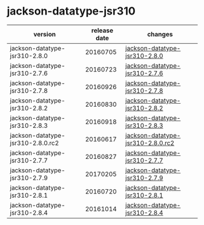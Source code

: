 # jackson-datatype-jsr310

|              version              | release date |                                       changes                                        |
|-----------------------------------|--------------|--------------------------------------------------------------------------------------|
| jackson-datatype-jsr310-2.8.0     | 20160705     | [jackson-datatype-jsr310-2.8.0](./jackson-datatype-jsr310-2.8.0-20160705.md)         |
| jackson-datatype-jsr310-2.7.6     | 20160723     | [jackson-datatype-jsr310-2.7.6](./jackson-datatype-jsr310-2.7.6-20160723.md)         |
| jackson-datatype-jsr310-2.7.8     | 20160926     | [jackson-datatype-jsr310-2.7.8](./jackson-datatype-jsr310-2.7.8-20160926.md)         |
| jackson-datatype-jsr310-2.8.2     | 20160830     | [jackson-datatype-jsr310-2.8.2](./jackson-datatype-jsr310-2.8.2-20160830.md)         |
| jackson-datatype-jsr310-2.8.3     | 20160918     | [jackson-datatype-jsr310-2.8.3](./jackson-datatype-jsr310-2.8.3-20160918.md)         |
| jackson-datatype-jsr310-2.8.0.rc2 | 20160617     | [jackson-datatype-jsr310-2.8.0.rc2](./jackson-datatype-jsr310-2.8.0.rc2-20160617.md) |
| jackson-datatype-jsr310-2.7.7     | 20160827     | [jackson-datatype-jsr310-2.7.7](./jackson-datatype-jsr310-2.7.7-20160827.md)         |
| jackson-datatype-jsr310-2.7.9     | 20170205     | [jackson-datatype-jsr310-2.7.9](./jackson-datatype-jsr310-2.7.9-20170205.md)         |
| jackson-datatype-jsr310-2.8.1     | 20160720     | [jackson-datatype-jsr310-2.8.1](./jackson-datatype-jsr310-2.8.1-20160720.md)         |
| jackson-datatype-jsr310-2.8.4     | 20161014     | [jackson-datatype-jsr310-2.8.4](./jackson-datatype-jsr310-2.8.4-20161014.md)         |

